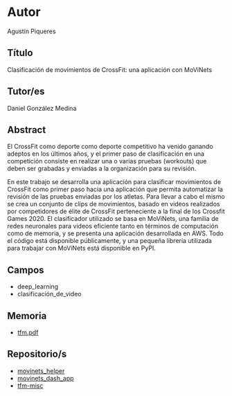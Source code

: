 # Autor

Agustín Piqueres

## Título

Clasificación de movimientos de CrossFit: una aplicación con MoViNets

## Tutor/es

Daniel González Medina

## Abstract

El CrossFit como deporte como deporte competitivo ha venido ganando adeptos en los últimos años, y el primer paso de clasificación en una competición consiste en realizar una o varias pruebas (workouts) que deben ser grabadas y enviadas a la organización para su revisión.

En este trabajo se desarrolla una aplicación para clasificar movimientos de CrossFit como primer paso hacia una aplicación que permita automatizar la revisión de las pruebas enviadas por los atletas. Para llevar a cabo el mismo se crea un conjunto de clips de movimientos, basado en videos realizados por competidores de élite de CrossFit perteneciente a la final de los Crossfit Games 2020. El clasificador utilizado se basa en MoViNets, una familia de redes neuronales para videos eficiente tanto en términos de computación como de memoria, y se presenta una aplicación desarrollada en AWS. Todo el código está disponible públicamente, y una pequeña librería utilizada para trabajar con MoViNets está disponible en PyPI.

## Campos

- deep_learning
- clasificación_de_video

## Memoria

- [tfm.pdf](https://github.com/plaguss/tfm-misc/blob/main/TFM_CIDaeN/TFM.pdf)

## Repositorio/s

- [movinets_helper](https://github.com/plaguss/movinets_helper)
- [movinets_dash_app](https://github.com/plaguss/movinets_dash_app)
- [tfm-misc](https://github.com/plaguss/tfm-misc)
